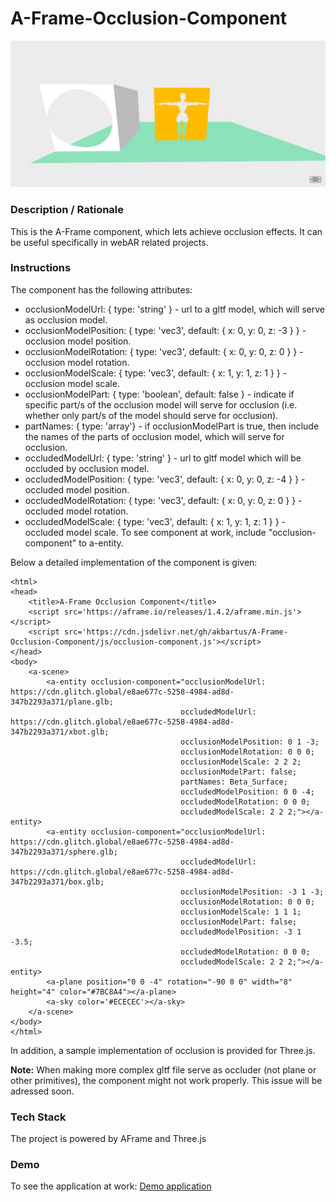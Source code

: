 # A-Frame-Occlusion-Component
<img alt="Screenshot" src="img/screenshot.jpg" width="600">

### **Description / Rationale**
This is the A-Frame component, which lets achieve occlusion effects. It can be useful specifically in webAR related projects.     

### **Instructions**
The component has the following attributes:
* occlusionModelUrl: { type: 'string' } - url to a gltf model, which will serve as occlusion model.
* occlusionModelPosition: { type: 'vec3', default: { x: 0, y: 0, z: -3 } } - occlusion model position.
* occlusionModelRotation: { type: 'vec3', default: { x: 0, y: 0, z: 0 } } - occlusion model rotation.
* occlusionModelScale: { type: 'vec3', default: { x: 1, y: 1, z: 1 } } - occlusion model scale.
* occlusionModelPart: { type: 'boolean', default: false } - indicate if specific part/s of the occlusion model will serve for occlusion (i.e. whether only part/s of the model should serve for occlusion). 
* partNames: { type: 'array'} - if occlusionModelPart is true, then include the names of the parts of occlusion model, which will serve for occlusion.
* occludedModelUrl: { type: 'string' } - url to gltf model which will be occluded by occlusion model.
* occludedModelPosition: { type: 'vec3', default: { x: 0, y: 0, z: -4 } } - occluded model position. 
* occludedModelRotation: { type: 'vec3', default: { x: 0, y: 0, z: 0 } } - occluded model rotation.
* occludedModelScale: { type: 'vec3', default: { x: 1, y: 1, z: 1 } } - occluded model scale.
To see component at work, include "occlusion-component" to a-entity.

Below a detailed implementation of the component is given: 
```
<html>
<head>
    <title>A-Frame Occlusion Component</title>
    <script src='https://aframe.io/releases/1.4.2/aframe.min.js'></script>
    <script src='https://cdn.jsdelivr.net/gh/akbartus/A-Frame-Occlusion-Component/js/occlusion-component.js'></script>
</head>
<body>
    <a-scene>
        <a-entity occlusion-component="occlusionModelUrl: https://cdn.glitch.global/e8ae677c-5258-4984-ad8d-347b2293a371/plane.glb;
                                      occludedModelUrl: https://cdn.glitch.global/e8ae677c-5258-4984-ad8d-347b2293a371/xbot.glb;
                                      occlusionModelPosition: 0 1 -3;
                                      occlusionModelRotation: 0 0 0;
                                      occlusionModelScale: 2 2 2;
                                      occlusionModelPart: false;
                                      partNames: Beta_Surface; 
                                      occludedModelPosition: 0 0 -4;
                                      occludedModelRotation: 0 0 0;
                                      occludedModelScale: 2 2 2;"></a-entity>
        <a-entity occlusion-component="occlusionModelUrl: https://cdn.glitch.global/e8ae677c-5258-4984-ad8d-347b2293a371/sphere.glb;
                                      occludedModelUrl: https://cdn.glitch.global/e8ae677c-5258-4984-ad8d-347b2293a371/box.glb;
                                      occlusionModelPosition: -3 1 -3;
                                      occlusionModelRotation: 0 0 0;
                                      occlusionModelScale: 1 1 1;
                                      occlusionModelPart: false;
                                      occludedModelPosition: -3 1 -3.5;
                                      occludedModelRotation: 0 0 0;
                                      occludedModelScale: 2 2 2;"></a-entity>
        <a-plane position="0 0 -4" rotation="-90 0 0" width="8" height="4" color="#7BC8A4"></a-plane>
        <a-sky color='#ECECEC'></a-sky>
    </a-scene>
</body>
</html>
```
In addition, a sample implementation of occlusion is provided for Three.js.

<b>Note:</b> When making more complex gltf file serve as occluder (not plane or other primitives), the component might not work properly. This issue will be adressed soon.  

### **Tech Stack**
The project is powered by AFrame and Three.js

### **Demo**
To see the application at work: [Demo application](https://occlusion-component.glitch.me/)
